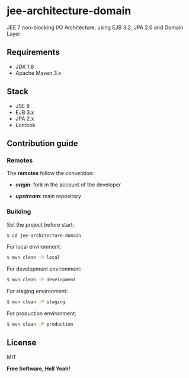 # jee-architecture-domain
JEE 7 non-blocking I/O Architecture, using EJB 3.2, JPA 2.0 and Domain Layer

## Requirements

- JDK 1.8
- Apache Maven 3.x

## Stack

- JSE 8
- EJB 3.x
- JPA 2.x
- Lombok

## Contribution guide

### Remotes

The **remotes** follow the convention:

- _**origin**_: fork in the account of the developer

- _**upstream**_: main repository

### Building

Set the project before start:

```sh
$ cd jee-architecture-domain
```

For local environment:

```sh
$ mvn clean -P local
```

For development environment:

```sh
$ mvn clean -P development
```

For staging environment:

```sh
$ mvn clean -P staging
```

For production environment:

```sh
$ mvn clean -P production
```

## License

MIT

**Free Software, Hell Yeah!**